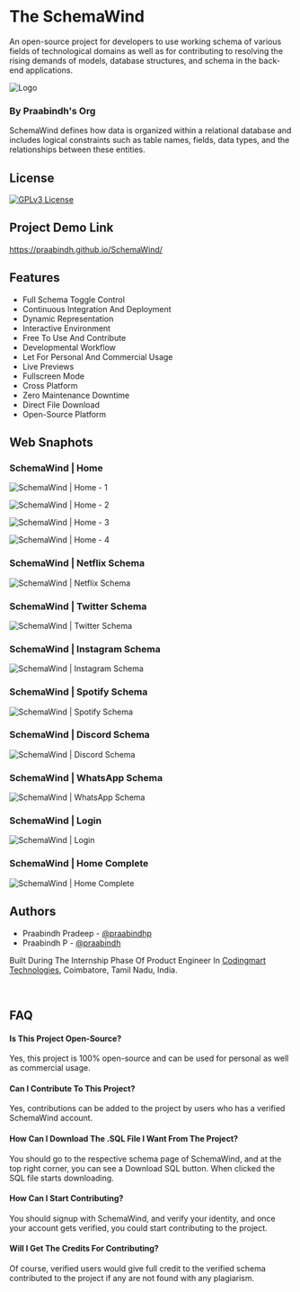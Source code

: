 
# The SchemaWind

An open-source project for developers to use working schema of various fields of technological domains as well as for contributing to resolving the rising demands of models, database structures, and schema in the back-end applications.

![Logo](https://iili.io/HWjzl4a.png)

### By Praabindh's Org

SchemaWind defines how data is organized within a relational database and includes logical constraints such as table names, fields, data types, and the relationships between these entities.

## License

[![GPLv3 License](https://img.shields.io/badge/License-GPL%20v3-yellow.svg)](https://opensource.org/licenses/)

## Project Demo Link

https://praabindh.github.io/SchemaWind/

## Features

- Full Schema Toggle Control
- Continuous Integration And Deployment
- Dynamic Representation
- Interactive Environment
- Free To Use And Contribute
- Developmental Workflow
- Let For Personal And Commercial Usage
- Live Previews
- Fullscreen Mode
- Cross Platform
- Zero Maintenance Downtime
- Direct File Download
- Open-Source Platform
## Web Snaphots

### SchemaWind | Home

![SchemaWind | Home - 1](https://iili.io/HWj1aOF.png)

![SchemaWind | Home - 2](https://iili.io/HWj17HP.png)

![SchemaWind | Home - 3](https://iili.io/HWj1RUB.png)

![SchemaWind | Home - 4](https://iili.io/HWj1YR1.png)

### SchemaWind | Netflix Schema

![SchemaWind | Netflix Schema](https://iili.io/HWj1exs.png)

### SchemaWind | Twitter Schema

![SchemaWind | Twitter Schema](https://iili.io/HWj1vsf.png)

### SchemaWind | Instagram Schema

![SchemaWind | Instagram Schema](https://iili.io/HWj1wOX.png)

### SchemaWind | Spotify Schema

![SchemaWind | Spotify Schema](https://iili.io/HWj1kWG.png)

### SchemaWind | Discord Schema

![SchemaWind | Discord Schema](https://iili.io/HWj1cDg.png)

### SchemaWind | WhatsApp Schema

![SchemaWind | WhatsApp Schema](https://iili.io/HWj1Sf4.png)

### SchemaWind | Login

![SchemaWind | Login](https://iili.io/HWj1MfR.png)

### SchemaWind | Home Complete

![SchemaWind | Home Complete](https://iili.io/HWj1WUN.png)

## Authors

- Praabindh Pradeep - [@praabindhp](https://www.github.com/praabindhp)
- Praabindh P - [@praabindh](https://www.github.com/praabindh)

Built During The Internship Phase Of Product Engineer In [Codingmart Technologies](https://codingmart.com/), Coimbatore, Tamil Nadu, India.

<br>

## FAQ

#### Is This Project Open-Source?

Yes, this project is 100% open-source and can be used for personal as well as commercial usage.

#### Can I Contribute To This Project?

Yes, contributions can be added to the project by users who has a verified SchemaWind account.

#### How Can I Download The .SQL File I Want From The Project?

You should go to the respective schema page of SchemaWind, and at the top right corner, you can see a Download SQL button. When clicked the SQL file starts downloading.

#### How Can I Start Contributing?

You should signup with SchemaWind, and verify your identity, and once your account gets verified, you could start contributing to the project.

#### Will I Get The Credits For Contributing?

Of course, verified users would give full credit to the verified schema contributed to the project if any are not found with any plagiarism.